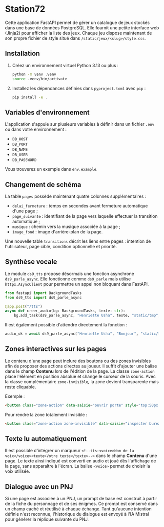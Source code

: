 # Station72

Cette application FastAPI permet de gérer un catalogue de jeux stockés dans une base de données PostgreSQL. Elle fournit une petite interface web (Jinja2) pour afficher la liste des jeux. Chaque jeu dispose maintenant de son propre fichier de style situé dans `/static/jeux/<slug>/style.css`.

## Installation

1. Créez un environnement virtuel Python 3.13 ou plus :
   ```bash
   python -m venv .venv
   source .venv/bin/activate
   ```
2. Installez les dépendances définies dans `pyproject.toml` avec `pip` :
   ```bash
   pip install -e .
   ```

## Variables d'environnement

L'application s'appuie sur plusieurs variables à définir dans un fichier `.env` ou dans votre environnement :

- `DB_HOST`
- `DB_PORT`
- `DB_NAME`
- `DB_USER`
- `DB_PASSWORD`

Vous trouverez un exemple dans `env.example`.

## Changement de schéma

La table `pages` possède maintenant quatre colonnes supplémentaires :

- `delai_fermeture` : temps en secondes avant fermeture automatique d'une page ;
- `page_suivante` : identifiant de la page vers laquelle effectuer la transition automatique ;
- `musique` : chemin vers la musique associée à la page ;
- `image_fond` : image d'arrière-plan de la page.

Une nouvelle table `transitions` décrit les liens entre pages : intention de l'utilisateur, page cible, condition optionnelle et priorité.

## Synthèse vocale

Le module `ds9_tts` propose désormais une fonction asynchrone `ds9_parle_async`.
Elle fonctionne comme `ds9_parle` mais utilise `httpx.AsyncClient` pour
permettre un appel non bloquant dans FastAPI.

```python
from fastapi import BackgroundTasks
from ds9_tts import ds9_parle_async

@app.post("/tts")
async def creer_audio(bg: BackgroundTasks, texte: str):
    bg.add_task(ds9_parle_async, "Henriette Usha", texte, "static/tmp", "out.wav")
```

Il est également possible d'attendre directement la fonction :

```python
audio_ok = await ds9_parle_async("Henriette Usha", "Bonjour", "static/tmp", "out.wav")
```

## Zones interactives sur les pages

Le contenu d'une page peut inclure des boutons ou des zones invisibles afin de
proposer des actions directes au joueur. Il suffit d'ajouter une balise dans le
champ **Contenu** lors de l'édition de la page. La classe `zone-action` place
l'élément en position absolue et change le curseur de la souris. Avec la classe
complémentaire `zone-invisible`, la zone devient transparente mais reste
cliquable.

Exemple :

```html
<button class="zone-action" data-saisie="ouvrir porte" style="top:50px;left:80px;">Porte</button>
```

Pour rendre la zone totalement invisible :

```html
<button class="zone-action zone-invisible" data-saisie="inspecter bureau" style="top:120px;left:30px;"></button>
```

## Texte lu automatiquement

Il est possible d'intégrer un marqueur `<!--tts:<voice>Nom de la voix</voice><texte>Votre texte</texte>-->` dans le champ **Contenu** d'une page.
Le texte ainsi indiqué est converti en audio et joué dès l'affichage de la page,
sans apparaître à l'écran. La balise `<voice>` permet de choisir la voix utilisée.

## Dialogue avec un PNJ

Si une page est associée à un PNJ, un prompt de base est construit à partir de la fiche du personnage et de ses énigmes. Ce prompt est conservé dans un champ caché et réutilisé à chaque échange.
Tant qu'aucune intention définie n'est reconnue, l'historique du dialogue est envoyé à l'IA Mistral pour générer la réplique suivante du PNJ.
